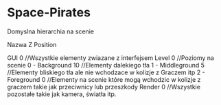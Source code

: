 # Space-Pirates

Domyslna hierarchia na scenie

Nazwa					Z Position	

GUI						0 			//Wszystkie elementy zwiazane z interfejsem 
Level					0			//Poziomy na scenie
	0 - Background		10			//Elementy dalekiego tła
	1 - Middleground	5			//Elementy bliskiego tła ale nie wchodzace w kolizje z Graczem itp
	2 - Foreground		0			//Elementy na scenie które mogą wchodzic w kolizje z graczem takie jak przeciwnicy lub przeszkody
Render					0			//Wszystkie pozostałe takie jak kamera, światła itp.


	